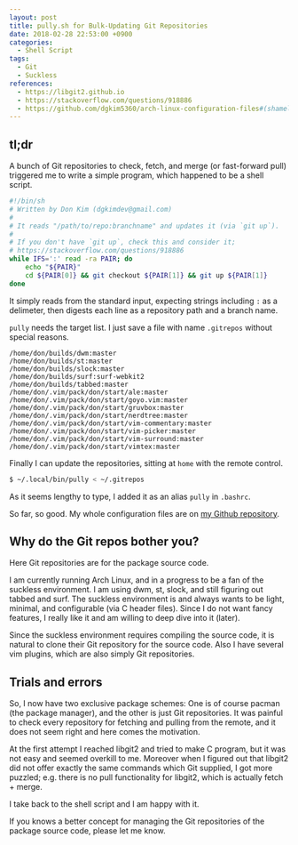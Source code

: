 ```yaml
---
layout: post
title: pully.sh for Bulk-Updating Git Repositories
date: 2018-02-28 22:53:00 +0900
categories:
  - Shell Script
tags:
  - Git
  - Suckless
references:
  - https://libgit2.github.io
  - https://stackoverflow.com/questions/918886
  - https://github.com/dgkim5360/arch-linux-configuration-files#(shameless plug)
---
```


## tl;dr
A bunch of Git repositories to check, fetch, and merge (or fast-forward pull) triggered me to write a simple program, which happened to be a shell script.

```sh
#!/bin/sh
# Written by Don Kim (dgkimdev@gmail.com)
#
# It reads "/path/to/repo:branchname" and updates it (via `git up`).
#
# If you don't have `git up`, check this and consider it;
# https://stackoverflow.com/questions/918886
while IFS=':' read -ra PAIR; do
	echo "${PAIR}"
	cd ${PAIR[0]} && git checkout ${PAIR[1]} && git up ${PAIR[1]}
done
```

It simply reads from the standard input, expecting strings including `:` as a delimeter, then digests each line as a repository path and a branch name.

`pully` needs the target list. I just save a file with name `.gitrepos` without special reasons.

```
/home/don/builds/dwm:master
/home/don/builds/st:master
/home/don/builds/slock:master
/home/don/builds/surf:surf-webkit2
/home/don/builds/tabbed:master
/home/don/.vim/pack/don/start/ale:master
/home/don/.vim/pack/don/start/goyo.vim:master
/home/don/.vim/pack/don/start/gruvbox:master
/home/don/.vim/pack/don/start/nerdtree:master
/home/don/.vim/pack/don/start/vim-commentary:master
/home/don/.vim/pack/don/start/vim-picker:master
/home/don/.vim/pack/don/start/vim-surround:master
/home/don/.vim/pack/don/start/vimtex:master
```

Finally I can update the repositories, sitting at `home` with the remote control.

```sh
$ ~/.local/bin/pully < ~/.gitrepos
```

As it seems lengthy to type, I added it as an alias `pully` in `.bashrc`.

So far, so good. My whole configuration files are on [my Github repository](https://github.com/dgkim5360/arch-linux-configuration-files).

## Why do the Git repos bother you?
Here Git repositories are for the package source code.

I am currently running Arch Linux, and in a progress to be a fan of the suckless environment. I am using dwm, st, slock, and still figuring out tabbed and surf. The suckless environment is and always wants to be light, minimal, and configurable (via C header files). Since I do not want fancy features, I really like it and am willing to deep dive into it (later).

Since the suckless environment requires compiling the source code, it is natural to clone their Git repository for the source code. Also I have several vim plugins, which are also simply Git repositories.

## Trials and errors
So, I now have two exclusive package schemes: One is of course pacman (the package manager), and the other is just Git repositories. It was painful to check every repository for fetching and pulling from the remote, and it does not seem right and here comes the motivation.

At the first attempt I reached libgit2 and tried to make C program, but it was not easy and seemed overkill to me. Moreover when I figured out that libgit2 did not offer exactly the same commands which Git supplied, I got more puzzled; e.g. there is no pull functionality for libgit2, which is actually fetch + merge.

I take back to the shell script and I am happy with it.

If you knows a better concept for managing the Git repositories of the package source code, please let me know.
